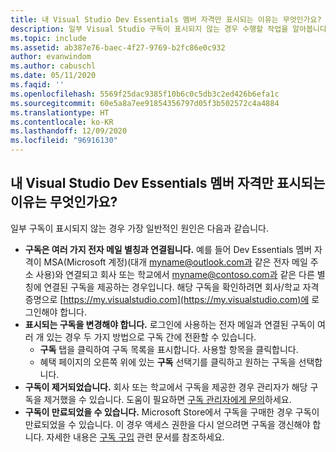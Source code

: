 ```yaml
---
title: 내 Visual Studio Dev Essentials 멤버 자격만 표시되는 이유는 무엇인가요?
description: 일부 Visual Studio 구독이 표시되지 않는 경우 수행할 작업을 알아봅니다.
ms.topic: include
ms.assetid: ab387e76-baec-4f27-9769-b2fc86e0c932
author: evanwindom
ms.author: cabuschl
ms.date: 05/11/2020
ms.faqid: ''
ms.openlocfilehash: 5569f25dac9385f10b6c0c5db3c2ed426b6efa1c
ms.sourcegitcommit: 60e5a8a7ee91854356797d05f3b502572c4a4884
ms.translationtype: HT
ms.contentlocale: ko-KR
ms.lasthandoff: 12/09/2020
ms.locfileid: "96916130"
---
```

## <a name="why-am-i-only-seeing-my-visual-studio-dev-essentials-membership"></a>내 Visual Studio Dev Essentials 멤버 자격만 표시되는 이유는 무엇인가요?

일부 구독이 표시되지 않는 경우 가장 일반적인 원인은 다음과 같습니다.

- **구독은 여러 가지 전자 메일 별칭과 연결됩니다.**  예를 들어 Dev Essentials 멤버 자격이 MSA(Microsoft 계정)(대개 myname@outlook.com과 같은 전자 메일 주소 사용)와 연결되고 회사 또는 학교에서 myname@contoso.com과 같은 다른 별칭에 연결된 구독을 제공하는 경우입니다.  해당 구독을 확인하려면 회사/학교 자격 증명으로 [https://my.visualstudio.com](https://my.visualstudio.com)에 로그인해야 합니다.  
- **표시되는 구독을 변경해야 합니다.** 로그인에 사용하는 전자 메일과 연결된 구독이 여러 개 있는 경우 두 가지 방법으로 구독 간에 전환할 수 있습니다.
    - **구독** 탭을 클릭하여 구독 목록을 표시합니다.  사용할 항목을 클릭합니다. 
    - 혜택 페이지의 오른쪽 위에 있는 **구독** 선택기를 클릭하고 원하는 구독을 선택합니다. 
- **구독이 제거되었습니다.**  회사 또는 학교에서 구독을 제공한 경우 관리자가 해당 구독을 제거했을 수 있습니다. 도움이 필요하면 [구독 관리자에게 문의](https://docs.microsoft.com/visualstudio/subscriptions/contact-my-admin)하세요.
- **구독이 만료되었을 수 있습니다.** Microsoft Store에서 구독을 구매한 경우 구독이 만료되었을 수 있습니다.  이 경우 액세스 권한을 다시 얻으려면 구독을 갱신해야 합니다.  자세한 내용은 [구독 구입](https://docs.microsoft.com/visualstudio/subscriptions/buy-activate-retail) 관련 문서를 참조하세요. 